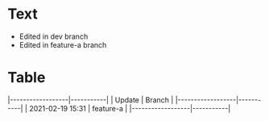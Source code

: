 # Text

- Edited in dev branch
- Edited in feature-a branch

# Table
|------------------|-----------|
| Update           | Branch    |
|------------------|-----------|
| 2021-02-19 15:31 | feature-a |
|------------------|-----------|
